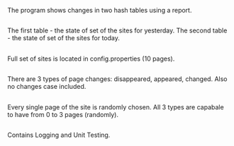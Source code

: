 The program shows changes in two hash tables using a report.
##
The first table - the state of set of the sites for yesterday.
The second table - the state of set of the sites for today.
##
Full set of sites is located in config.properties (10 pages).
##
There are 3 types of page changes: disappeared, appeared, changed. 
Also no changes case included.
##
Every single page of the site is randomly chosen.
All 3 types are capabale to have from 0 to 3 pages (randomly).
##
Contains Logging and Unit Testing.
